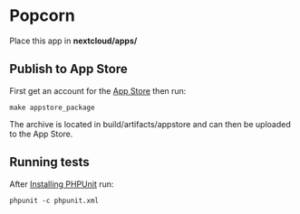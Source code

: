 # Popcorn
Place this app in **nextcloud/apps/**

## Publish to App Store

First get an account for the [App Store](http://apps.nextcloud.com/) then run:

    make appstore_package

The archive is located in build/artifacts/appstore and can then be uploaded to the App Store.

## Running tests
After [Installing PHPUnit](http://phpunit.de/getting-started.html) run:

    phpunit -c phpunit.xml